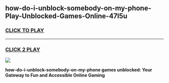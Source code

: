 
## how-do-i-unblock-somebody-on-my-phone-Play-Unblocked-Games-Online-47l5u
<h3>
<a href="https://premium76.site?title=how-do-i-unblock-somebody-on-my-phone&ref=25A">CLICK TO PLAY</a></h3>
<hr>

<h3>
<a href="https://premium76.site?title=how-do-i-unblock-somebody-on-my-phone&ref=25A">CLICK 2 PLAY</a>
  
</h3>

<a href="https://premium76.site?title=how-do-i-unblock-somebody-on-my-phone&ref=25A"><img src="https://clearcache.store/games.png"></a>


**how-do-i-unblock-somebody-on-my-phone games unblocked: Your Gateway to Fun and Accessible Online Gaming**
